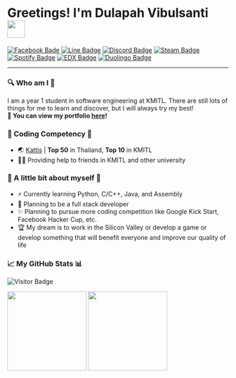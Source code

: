 # Greetings! I'm Dulapah Vibulsanti <img src="https://media.giphy.com/media/hvRJCLFzcasrR4ia7z/giphy.gif" width="40" height="40">

[![Facebook Bade](https://img.shields.io/badge/Facebook-1877F2?style=for-the-badge&logo=facebook&logoColor=white)](https://www.facebook.com/dulapahv/)
[![Line Badge](https://img.shields.io/badge/Line-00C300?style=for-the-badge&logo=line&logoColor=white)](https://line.me/ti/p/P2BIj9WD1E#~)
[![Discord Badge](https://img.shields.io/badge/Discord-7289DA?style=for-the-badge&logo=discord&logoColor=white)](https://discord.com/users/463287202005123072)
[![Steam Badge](https://img.shields.io/badge/Steam-000000?style=for-the-badge&logo=steam&logoColor=white)](https://steamcommunity.com/id/n0miya/)
[![Spotify Badge](https://img.shields.io/badge/Spotify-1ED760?&style=for-the-badge&logo=spotify&logoColor=white)](https://open.spotify.com/user/31gh2o2edagehgvasq4ov3perrtm?si=b17fba3c6c174f3d)
[![EDX Badge](https://img.shields.io/badge/Edx-193A3E?style=for-the-badge&logo=edx&logoColor=white)](https://profile.edx.org/u/DulapahVibulsanti)
[![Duolingo Badge](https://img.shields.io/badge/Duolingo-58CC02?style=for-the-badge&logo=Duolingo&logoColor=white)](https://www.duolingo.com/profile/n0miya)

<!---#### This is my *personal* Github. For my university Github profile, [click here](https://github.com/DulapahKMITL)!--->
---

### 🔍 Who am I 🔎
I am a year 1 student in software engineering at KMITL. There are still lots of things for me to learn and discover, but I will always try my best!</br>
**📕 You can view my portfolio [here](https://DulapahV.github.io)!**

### 🥇 Coding Competency 🥇
- 🌏 [Kattis](https://open.kattis.com/users/dulapahv) | **Top 50** in Thailand, **Top 10** in KMITL
- 💁‍♂️ Providing help to friends in KMITL and other university

### 👨 A little bit about myself 👨
- ⚡ Currently learning Python, C/C++, Java, and Assembly
- 🎈 Planning to be a full stack developer
- ✨ Planning to pursue more coding competition like Google Kick Start, Facebook Hacker Cup, etc.
- 🏆 My dream is to work in the Silicon Valley or develop a game or develop something that will benefit everyone and improve our quality of life

### 📈 My GitHub Stats 📊
![Visitor Badge](https://komarev.com/ghpvc/?username=DulapahV&color=blue&label=VISITORS+COUNT&style=flat-square)
<p>
  <img height="180em" src="https://github-readme-stats.vercel.app/api?username=DulapahV&show_icons=true&hide_border=true&&count_private=true&include_all_commits=true&theme=dracula" />
  <img height="180em" src="https://github-readme-stats.vercel.app/api/top-langs/?username=DulapahV&exclude_repo=KNN-Image-Classification&show_icons=true&hide_border=true&langs_count=10&layout=compact&theme=dracula"/>
</p>
